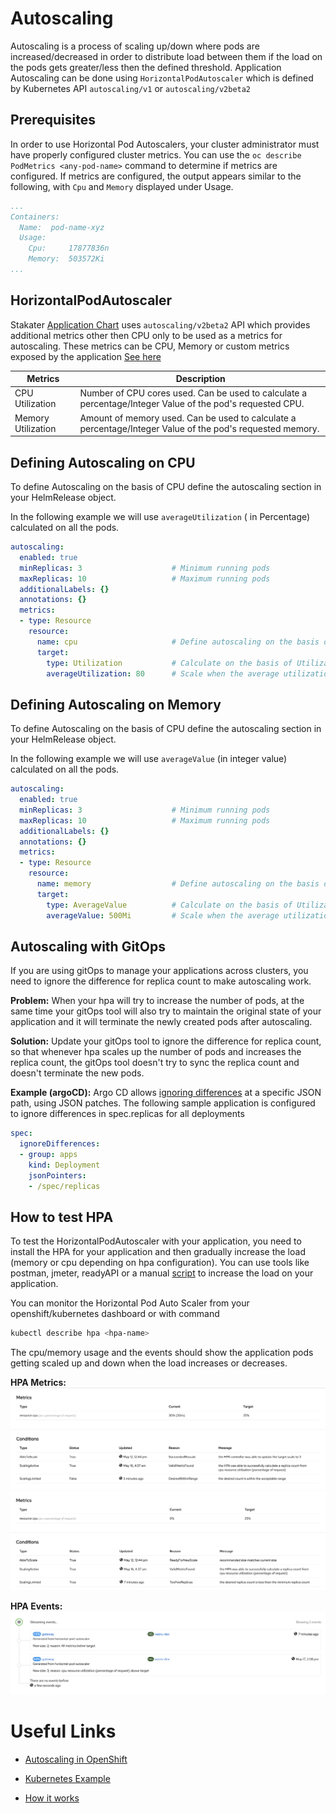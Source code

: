 # Autoscaling

Autoscaling is a process of scaling up/down where pods are increased/decreased in order to distribute load between them if the load on the pods gets greater/less then the defined threshold. Application Autoscaling can be done using `HorizontalPodAutoscaler` which is defined by Kubernetes API `autoscaling/v1` or `autoscaling/v2beta2`

## Prerequisites

In order to use Horizontal Pod Autoscalers, your cluster administrator must have properly configured cluster metrics.
You can use the `oc describe PodMetrics <any-pod-name>` command to determine if metrics are configured. If metrics are configured, the output appears similar to the following, with `Cpu` and `Memory` displayed under Usage.

```yaml
...
Containers:
  Name:  pod-name-xyz
  Usage:
    Cpu:     17877836n
    Memory:  503572Ki
...
```
## HorizontalPodAutoscaler

Stakater [Application Chart](https://github.com/stakater-charts/application) uses `autoscaling/v2beta2` API which provides additional metrics other then CPU only to be used as a metrics for autoscaling. These metrics can be CPU, Memory or custom metrics exposed by the application [See here](https://kubernetes.io/docs/tasks/run-application/horizontal-pod-autoscale-walkthrough/#autoscaling-on-multiple-metrics-and-custom-metrics)

| Metrics | Description |
|--- |--- |
| CPU Utilization | Number of CPU cores used. Can be used to calculate a percentage/Integer Value of the pod's requested CPU. |
| Memory Utilization | Amount of memory used. Can be used to calculate a percentage/Integer Value of the pod's requested memory. |

## Defining Autoscaling on CPU

To define Autoscaling on the basis of CPU define the autoscaling section in your HelmRelease object.

In the following example we will use `averageUtilization` ( in Percentage) calculated on all the pods.

```yaml
autoscaling:
  enabled: true
  minReplicas: 3                    # Minimum running pods 
  maxReplicas: 10                   # Maximum running pods
  additionalLabels: {}
  annotations: {}
  metrics:
  - type: Resource
    resource:
      name: cpu                     # Define autoscaling on the basis of CPU
      target:
        type: Utilization           # Calculate on the basis of Utilization Percentage (in percentage of the requested CPU)
        averageUtilization: 80      # Scale when the average utilization of all pods go above 80%
```


## Defining Autoscaling on Memory

To define Autoscaling on the basis of CPU define the autoscaling section in your HelmRelease object.

In the following example we will use `averageValue` (in integer value) calculated on all the pods.

```yaml
autoscaling:
  enabled: true
  minReplicas: 3                    # Minimum running pods 
  maxReplicas: 10                   # Maximum running pods
  additionalLabels: {}
  annotations: {}
  metrics:
  - type: Resource
    resource:
      name: memory                  # Define autoscaling on the basis of memory
      target:
        type: AverageValue          # Calculate on the basis of Utilization Value ( in integer value )
        averageValue: 500Mi         # Scale when the average utilization of all pods go above 500Mi
```

## Autoscaling with GitOps

If you are using gitOps to manage your applications across clusters, you need to ignore the difference for replica count to make autoscaling work.

**Problem:**
When your hpa will try to increase the number of pods, at the same time your gitOps tool will also try to maintain the original state of your application and it will terminate the newly created pods after autoscaling.

**Solution:**
Update your gitOps tool to ignore the difference for replica count, so that whenever hpa scales up the number of pods and increases the replica count, the gitOps tool doesn't try to sync the replica count and doesn't terminate the new pods.

**Example (argoCD):**
Argo CD allows [ignoring differences](https://argoproj.github.io/argo-cd/user-guide/diffing/#application-level-configuration) at a specific JSON path, using JSON patches. The following sample application is configured to ignore differences in spec.replicas for all deployments

```yaml
spec:
  ignoreDifferences:
  - group: apps
    kind: Deployment
    jsonPointers:
    - /spec/replicas
```

## How to test HPA

To test the HorizontalPodAutoscaler with your application, you need to install the HPA for your application and then gradually increase the load (memory or cpu depending on hpa configuration). You can use tools like postman, jmeter, readyAPI or a manual [script](https://kubernetes.io/docs/tasks/run-application/horizontal-pod-autoscale-walkthrough/#increase-load) to increase the load on your application.

You can monitor the Horizontal Pod Auto Scaler from your openshift/kubernetes dashboard or with command

```bash
kubectl describe hpa <hpa-name>
```
The cpu/memory usage and the events should show the application pods getting scaled up and down when the load increases or decreases.

**HPA Metrics:**
![HPA Metrics High Load](./images/HPA-Metrics.png)
![HPA Metrics Low Load](./images/HPA-Metrics2.png)

**HPA Events:**
![HPA Events](./images/HPA-Events2.png)

# Useful Links

- [Autoscaling in OpenShift](https://docs.openshift.com/container-platform/4.4/nodes/pods/nodes-pods-autoscaling.html)

- [Kubernetes Example](https://kubernetes.io/docs/tasks/run-application/horizontal-pod-autoscale-walkthrough/)

- [How it works](https://kubernetes.io/docs/tasks/run-application/horizontal-pod-autoscale/)


